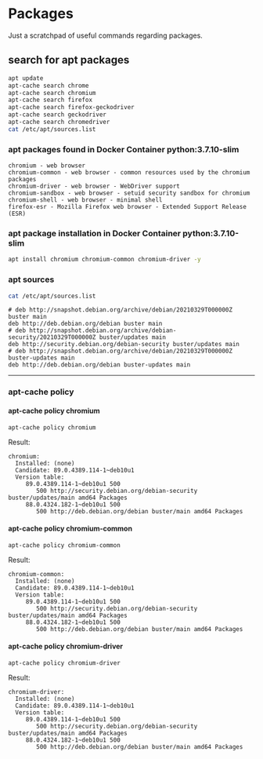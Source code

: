 # Packages

Just a scratchpad of useful commands regarding packages.

## search for apt packages

```sh
apt update
apt-cache search chrome
apt-cache search chromium
apt-cache search firefox
apt-cache search firefox-geckodriver
apt-cache search geckodriver
apt-cache search chromedriver
cat /etc/apt/sources.list
```

### apt packages found in Docker Container python:3.7.10-slim

```log
chromium - web browser
chromium-common - web browser - common resources used by the chromium packages
chromium-driver - web browser - WebDriver support
chromium-sandbox - web browser - setuid security sandbox for chromium
chromium-shell - web browser - minimal shell
firefox-esr - Mozilla Firefox web browser - Extended Support Release (ESR)
```

### apt package installation in Docker Container python:3.7.10-slim

```sh
apt install chromium chromium-common chromium-driver -y
```

### apt sources

```sh
cat /etc/apt/sources.list
```

```log
# deb http://snapshot.debian.org/archive/debian/20210329T000000Z buster main
deb http://deb.debian.org/debian buster main
# deb http://snapshot.debian.org/archive/debian-security/20210329T000000Z buster/updates main
deb http://security.debian.org/debian-security buster/updates main
# deb http://snapshot.debian.org/archive/debian/20210329T000000Z buster-updates main
deb http://deb.debian.org/debian buster-updates main
```

---

### apt-cache policy

#### apt-cache policy chromium

```shell
apt-cache policy chromium
```

Result:

```shell
chromium:
  Installed: (none)
  Candidate: 89.0.4389.114-1~deb10u1
  Version table:
     89.0.4389.114-1~deb10u1 500
        500 http://security.debian.org/debian-security buster/updates/main amd64 Packages
     88.0.4324.182-1~deb10u1 500
        500 http://deb.debian.org/debian buster/main amd64 Packages
```

#### apt-cache policy chromium-common

```shell
apt-cache policy chromium-common
```

Result:

```shell
chromium-common:
  Installed: (none)
  Candidate: 89.0.4389.114-1~deb10u1
  Version table:
     89.0.4389.114-1~deb10u1 500
        500 http://security.debian.org/debian-security buster/updates/main amd64 Packages
     88.0.4324.182-1~deb10u1 500
        500 http://deb.debian.org/debian buster/main amd64 Packages
```

#### apt-cache policy chromium-driver

```shell
apt-cache policy chromium-driver
```

Result:

```shell
chromium-driver:
  Installed: (none)
  Candidate: 89.0.4389.114-1~deb10u1
  Version table:
     89.0.4389.114-1~deb10u1 500
        500 http://security.debian.org/debian-security buster/updates/main amd64 Packages
     88.0.4324.182-1~deb10u1 500
        500 http://deb.debian.org/debian buster/main amd64 Packages
```

